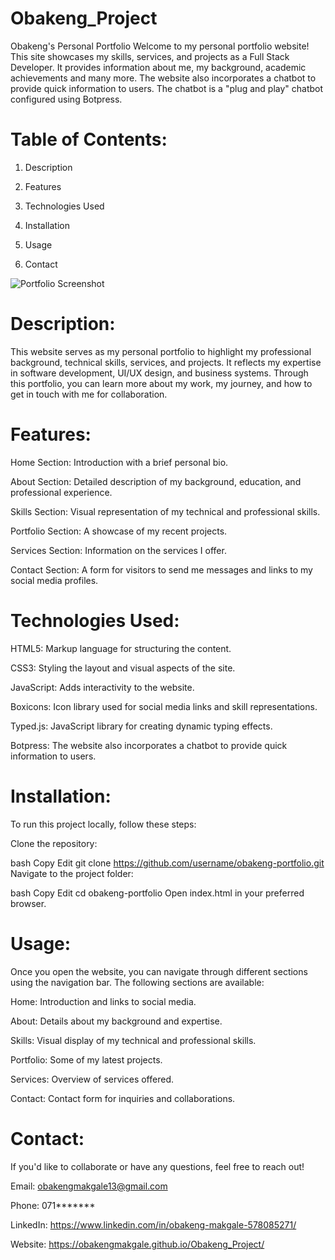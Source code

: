 # Obakeng_Project


Obakeng's Personal Portfolio
Welcome to my personal portfolio website! This site showcases my skills, services, and projects as a Full Stack Developer.
It provides information about me, my background, academic achievements and many more.
The website also incorporates a chatbot to provide quick information to users. 
The chatbot is a "plug and play" chatbot configured using Botpress.

# Table of Contents:

1. Description

2. Features

3. Technologies Used

4. Installation

5. Usage

6. Contact

![Portfolio Screenshot](images/Homepage.png)

# Description:

This website serves as my personal portfolio to highlight my professional background, technical skills, services, and projects. It reflects my expertise in software development, UI/UX design, and business systems. Through this portfolio, you can learn more about my work, my journey, and how to get in touch with me for collaboration.


# Features:

Home Section: Introduction with a brief personal bio.

About Section: Detailed description of my background, education, and professional experience.

Skills Section: Visual representation of my technical and professional skills.

Portfolio Section: A showcase of my recent projects.

Services Section: Information on the services I offer.

Contact Section: A form for visitors to send me messages and links to my social media profiles.


# Technologies Used:

HTML5: Markup language for structuring the content.

CSS3: Styling the layout and visual aspects of the site.

JavaScript: Adds interactivity to the website.

Boxicons: Icon library used for social media links and skill representations.

Typed.js: JavaScript library for creating dynamic typing effects.

Botpress: The website also incorporates a chatbot to provide quick information to users.


# Installation:

To run this project locally, follow these steps:

Clone the repository:

bash
Copy
Edit
git clone https://github.com/username/obakeng-portfolio.git
Navigate to the project folder:

bash
Copy
Edit
cd obakeng-portfolio
Open index.html in your preferred browser.


# Usage:

Once you open the website, you can navigate through different sections using the navigation bar. The following sections are available:

Home: Introduction and links to social media.

About: Details about my background and expertise.

Skills: Visual display of my technical and professional skills.

Portfolio: Some of my latest projects.

Services: Overview of services offered.

Contact: Contact form for inquiries and collaborations.


# Contact:

If you'd like to collaborate or have any questions, feel free to reach out!

Email: obakengmakgale13@gmail.com

Phone: 071*******

LinkedIn: https://www.linkedin.com/in/obakeng-makgale-578085271/  


Website: https://obakengmakgale.github.io/Obakeng_Project/
